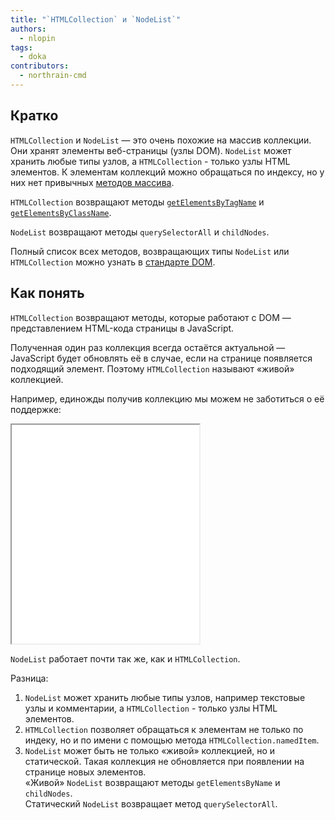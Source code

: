 ```yaml
---
title: "`HTMLCollection` и `NodeList`"
authors:
  - nlopin
tags:
  - doka
contributors:
  - northrain-cmd
---
```


## Кратко

`HTMLCollection` и `NodeList` — это очень похожие на массив коллекции. Они хранят элементы веб-страницы (узлы DOM). `NodeList` может хранить любые типы узлов, а `HTMLCollection` - только узлы HTML элементов. К элементам коллекций можно обращаться по индексу, но у них нет привычных [методов массива](/js/arrays/). 

`HTMLCollection` возвращают методы [`getElementsByTagName`](/js/getelementsbytagname/) и [`getElementsByClassName`](/js/getelementsbyclassname/).

`NodeList` возвращают методы `querySelectorAll` и `childNodes`.

Полный список всех методов, возвращающих типы `NodeList` или `HTMLCollection` можно узнать в [стандарте DOM](https://dom.spec.whatwg.org/#document).

## Как понять

`HTMLCollection` возвращают методы, которые работают с DOM — представлением HTML-кода страницы в JavaScript.

Полученная один раз коллекция всегда остаётся актуальной — JavaScript будет обновлять её в случае, если на странице появляется подходящий элемент. Поэтому `HTMLCollection` называют «живой» коллекцией.

Например, единожды получив коллекцию мы можем не заботиться о её поддержке:

<iframe title="Название — HTMLCollection и NodeList — Дока" src="demos/Lopinopulos-xNOBow/" height="350"></iframe>

`NodeList` работает почти так же, как и `HTMLCollection`. 

Разница:

<ol>
  <li>
    <code>NodeList</code> может хранить любые типы узлов, например текстовые узлы и комментарии, а <code>HTMLCollection</code> - только узлы HTML элементов.
  </li>
  <li>
    <code>HTMLCollection</code> позволяет обращаться к элементам не только по индеку, но и по имени с помощью метода <code>HTMLCollection.namedItem</code>.
  </li>
  <li>
    <code>NodeList</code> может быть не только «живой» коллекцией, но и статической. Такая коллекция не обновляется при появлении на странице новых элементов.</br>
    «Живой» <code>NodeList</code> возвращают методы <code>getElementsByName</code> и <code>childNodes</code>.</br>
    Статический <code>NodeList</code>  возвращает метод <code>querySelectorAll</code>.
  </li>
</ol>